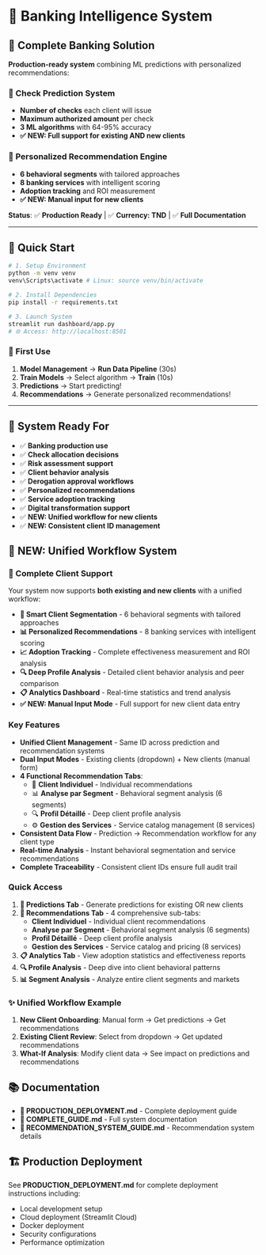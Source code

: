 # 🏦 Banking Intelligence System

## 🎯 **Complete Banking Solution**
**Production-ready system** combining ML predictions with personalized recommendations:

### **🔮 Check Prediction System**
- **Number of checks** each client will issue
- **Maximum authorized amount** per check
- **3 ML algorithms** with 64-95% accuracy
- **✅ NEW: Full support for existing AND new clients**

### **🎯 Personalized Recommendation Engine**  
- **6 behavioral segments** with tailored approaches
- **8 banking services** with intelligent scoring
- **Adoption tracking** and ROI measurement
- **✅ NEW: Manual input for new clients**

**Status**: ✅ **Production Ready** | ✅ **Currency: TND** | ✅ **Full Documentation**

---

## 🚀 **Quick Start**

```bash
# 1. Setup Environment
python -m venv venv
venv\Scripts\activate # Linux: source venv/bin/activate

# 2. Install Dependencies
pip install -r requirements.txt

# 3. Launch System
streamlit run dashboard/app.py
# 🌐 Access: http://localhost:8501
```

### **🎯 First Use**
1. **Model Management** → **Run Data Pipeline** (30s)
2. **Train Models** → Select algorithm → **Train** (10s)
3. **Predictions** → Start predicting!
4. **Recommendations** → Generate personalized recommendations!

---

## 🎯 **System Ready For**
- ✅ **Banking production use**
- ✅ **Check allocation decisions**  
- ✅ **Risk assessment support**
- ✅ **Client behavior analysis**
- ✅ **Derogation approval workflows**
- ✅ **Personalized recommendations**
- ✅ **Service adoption tracking**
- ✅ **Digital transformation support**
- ✅ **NEW: Unified workflow for new clients**
- ✅ **NEW: Consistent client ID management**

## 🎯 **NEW: Unified Workflow System**

### **🔄 Complete Client Support**
Your system now supports **both existing and new clients** with a unified workflow:

- **🎯 Smart Client Segmentation** - 6 behavioral segments with tailored approaches
- **📊 Personalized Recommendations** - 8 banking services with intelligent scoring
- **📈 Adoption Tracking** - Complete effectiveness measurement and ROI analysis
- **🔍 Deep Profile Analysis** - Detailed client behavior analysis and peer comparison
- **📋 Analytics Dashboard** - Real-time statistics and trend analysis
- **✅ NEW: Manual Input Mode** - Full support for new client data entry

### **Key Features**
- **Unified Client Management** - Same ID across prediction and recommendation systems
- **Dual Input Modes** - Existing clients (dropdown) + New clients (manual form)
- **4 Functional Recommendation Tabs**:
  - 🎯 **Client Individuel** - Individual recommendations
  - 📊 **Analyse par Segment** - Behavioral segment analysis (6 segments)
  - 🔍 **Profil Détaillé** - Deep client profile analysis
  - ⚙️ **Gestion des Services** - Service catalog management (8 services)
- **Consistent Data Flow** - Prediction → Recommendation workflow for any client type
- **Real-time Analysis** - Instant behavioral segmentation and service recommendations
- **Complete Traceability** - Consistent client IDs ensure full audit trail

### **Quick Access**
1. **🔮 Predictions Tab** - Generate predictions for existing OR new clients
2. **🎯 Recommendations Tab** - 4 comprehensive sub-tabs:
   - **Client Individuel** - Individual client recommendations
   - **Analyse par Segment** - Behavioral segment analysis (6 segments)
   - **Profil Détaillé** - Deep client profile analysis
   - **Gestion des Services** - Service catalog and pricing (8 services)
3. **📋 Analytics Tab** - View adoption statistics and effectiveness reports
4. **🔍 Profile Analysis** - Deep dive into client behavioral patterns
5. **📊 Segment Analysis** - Analyze entire client segments and markets

### **✨ Unified Workflow Example**
1. **New Client Onboarding**: Manual form → Get predictions → Get recommendations
2. **Existing Client Review**: Select from dropdown → Get updated recommendations
3. **What-If Analysis**: Modify client data → See impact on predictions and recommendations

## 📚 **Documentation**
- **🚀 PRODUCTION_DEPLOYMENT.md** - Complete deployment guide
- **📖 COMPLETE_GUIDE.md** - Full system documentation  
- **🎯 RECOMMENDATION_SYSTEM_GUIDE.md** - Recommendation system details

## 🏗️ **Production Deployment**
See **PRODUCTION_DEPLOYMENT.md** for complete deployment instructions including:
- Local development setup
- Cloud deployment (Streamlit Cloud)
- Docker deployment
- Security configurations
- Performance optimization